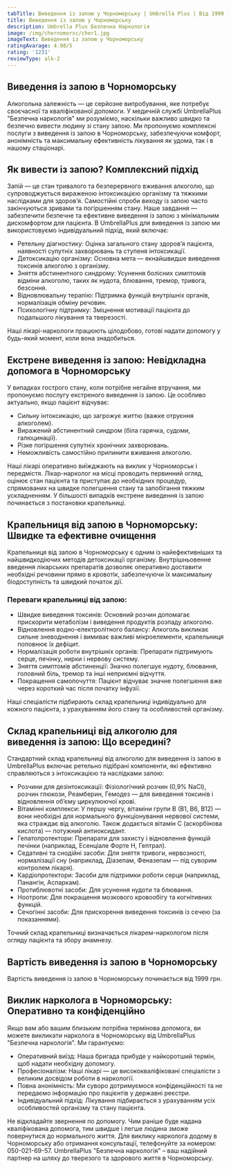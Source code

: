 ```yaml
---
tabTitle: Виведення із запою у Чорноморську | Umbrella Plus | Від 1999 грн
title: Виведення із запою у Чорноморську
description: Umbrella Plus Безпечна Наркологія
image: /img/chernomorsc/cher1.jpg
imageText: Виведення із запою у Чорноморську
ratingAvarage: 4.98/5
rating: '1231'
reviewType: alk-2
---
```


## Виведення із запою в Чорноморську

Алкогольна залежність — це серйозне випробування, яке потребує своєчасної та кваліфікованої допомоги. У медичній службі UmbrellaPlus "Безпечна наркологія" ми розуміємо, наскільки важливо швидко та безпечно вивести людину зі стану запою. Ми пропонуємо комплексні послуги з виведення із запою в Чорноморську, забезпечуючи комфорт, анонімність та максимальну ефективність лікування як удома, так і в нашому стаціонарі.

## Як вивести із запою? Комплексний підхід

Запій — це стан тривалого та безперервного вживання алкоголю, що супроводжується вираженою інтоксикацією організму та тяжкими наслідками для здоров’я. Самостійні спроби виходу із запою часто закінчуються зривами та погіршенням стану. Наше завдання — забезпечити безпечне та ефективне виведення із запою з мінімальним дискомфортом для пацієнта.
В UmbrellaPlus для виведення із запою ми використовуємо індивідуальний підхід, який включає:

* Ретельну діагностику: Оцінка загального стану здоров’я пацієнта, наявності супутніх захворювань та ступеня інтоксикації.
* Детоксикацію організму: Основна мета — якнайшвидше виведення токсинів алкоголю з організму.
* Зняття абстинентного синдрому: Усунення болісних симптомів відміни алкоголю, таких як нудота, блювання, тремор, тривога, безсоння.
* Відновлювальну терапію: Підтримка функцій внутрішніх органів, нормалізація обміну речовин.
* Психологічну підтримку: Зміцнення мотивації пацієнта до подальшого лікування та тверезості.

Наші лікарі-наркологи працюють цілодобово, готові надати допомогу у будь-який момент, коли вона знадобиться.

## Екстрене виведення із запою: Невідкладна допомога в Чорноморську

У випадках гострого стану, коли потрібне негайне втручання, ми пропонуємо послугу екстреного виведення із запою. Це особливо актуально, якщо пацієнт відчуває:

* Сильну інтоксикацію, що загрожує життю (важке отруєння алкоголем).
* Виражений абстинентний синдром (біла гарячка, судоми, галюцинації).
* Різке погіршення супутніх хронічних захворювань.
* Неможливість самостійно припинити вживання алкоголю.

Наші лікарі оперативно виїжджають на виклик у Чорноморськ і передмістя. Лікар-нарколог на місці проводить первинний огляд, оцінює стан пацієнта та приступає до необхідних процедур, спрямованих на швидке полегшення стану та запобігання тяжким ускладненням. У більшості випадків екстрене виведення із запою починається з постановки крапельниці.

## Крапельниця від запою в Чорноморську: Швидке та ефективне очищення

Крапельниця від запою в Чорноморську є одним із найефективніших та найшвидкодіючих методів детоксикації організму. Внутрішньовенне введення лікарських препаратів дозволяє оперативно доставити необхідні речовини прямо в кровотік, забезпечуючи їх максимальну біодоступність та швидкий початок дії.

### Переваги крапельниці від запою:

* Швидке виведення токсинів: Основний розчин допомагає прискорити метаболізм і виведення продуктів розпаду алкоголю.
* Відновлення водно-електролітного балансу: Алкоголь викликає сильне зневоднення і вимиває важливі мікроелементи, крапельниця поповнює їх дефіцит.
* Нормалізація роботи внутрішніх органів: Препарати підтримують серце, печінку, нирки і нервову систему.
* Зняття симптомів абстиненції: Значно полегшує нудоту, блювання, головний біль, тремор та інші неприємні відчуття.
* Покращення самопочуття: Пацієнт відчуває значне полегшення вже через короткий час після початку інфузії.

Наші спеціалісти підбирають склад крапельниці індивідуально для кожного пацієнта, з урахуванням його стану та особливостей організму.

## Склад крапельниці від алкоголю для виведення із запою: Що всередині?

Стандартний склад крапельниці від алкоголю для виведення із запою в UmbrellaPlus включає ретельно підібрані компоненти, які ефективно справляються з інтоксикацією та наслідками запою:

* Розчини для дезінтоксикації: Фізіологічний розчин (0,9% NaCl), розчин глюкози, Реамберин, Гемодез — для виведення токсинів і відновлення об’єму циркулюючої крові.
* Вітамінні комплекси: У першу чергу, вітаміни групи В (В1, В6, В12) — вони необхідні для нормального функціонування нервової системи, яка страждає від алкоголю. Також додається вітамін С (аскорбінова кислота) — потужний антиоксидант.
* Гепатопротектори: Препарати для захисту і відновлення функцій печінки (наприклад, Есенціале Форте Н, Гептрал).
* Седативні та снодійні засоби: Для зняття тривоги, нервозності, нормалізації сну (наприклад, Діазепам, Феназепам — під суворим контролем лікаря).
* Кардіопротектори: Засоби для підтримки роботи серця (наприклад, Панангін, Аспаркам).
* Протиблювотні засоби: Для усунення нудоти та блювання.
* Ноотропи: Для покращення мозкового кровообігу та когнітивних функцій.
* Сечогінні засоби: Для прискорення виведення токсинів із сечею (за показаннями).

Точний склад крапельниці визначається лікарем-наркологом після огляду пацієнта та збору анамнезу.

## Вартість виведення із запою в Чорноморську

Вартість виведення із запою в Чорноморську починається від 1999 грн.

## Виклик нарколога в Чорноморську: Оперативно та конфіденційно

Якщо вам або вашим близьким потрібна термінова допомога, ви можете викликати нарколога в Чорноморську від UmbrellaPlus "Безпечна наркологія". Ми гарантуємо:

* Оперативний виїзд: Наша бригада прибуде у найкоротший термін, щоб надати необхідну допомогу.
* Професіоналізм: Наші лікарі — це висококваліфіковані спеціалісти з великим досвідом роботи в наркології.
* Повна анонімність: Ми суворо дотримуємося конфіденційності та не передаємо інформацію про пацієнтів у державні реєстри.
* Індивідуальний підхід: Лікування підбирається з урахуванням усіх особливостей організму та стану пацієнта.

Не відкладайте звернення по допомогу. Чим раніше буде надана кваліфікована допомога, тим швидше і легше людина зможе повернутися до нормального життя.
Для виклику нарколога додому в Чорноморську або отримання консультації, телефонуйте за номером: 050-021-69-57.
UmbrellaPlus "Безпечна наркологія" – ваш надійний партнер на шляху до тверезого та здорового життя в Чорноморську.

